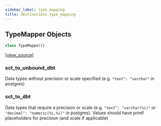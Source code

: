 ```yaml
---
sidebar_label: type_mapping
title: destinations.type_mapping
---
```


## TypeMapper Objects

```python
class TypeMapper()
```

[[view_source]](https://github.com/dlt-hub/dlt/blob/9857029af018a582dd24da4070562f58bb7e9fc5/dlt/destinations/type_mapping.py#L8)

### sct\_to\_unbound\_dbt

Data types without precision or scale specified (e.g. `"text": "varchar"` in postgres)

### sct\_to\_dbt

Data types that require a precision or scale (e.g. `"text": "varchar(%i)"` or `"decimal": "numeric(%i,%i)"` in postgres).
Values should have printf placeholders for precision (and scale if applicable)

